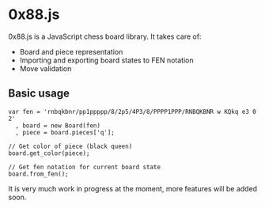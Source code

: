 0x88.js
=======

0x88.js is a JavaScript chess board library. It takes care of:

 * Board and piece representation
 * Importing and exporting board states to FEN notation
 * Move validation

Basic usage
-----------

    var fen = 'rnbqkbnr/pp1ppppp/8/2p5/4P3/8/PPPP1PPP/RNBQKBNR w KQkq e3 0 2'
      , board = new Board(fen)
      , piece = board.pieces['q'];
    
    // Get color of piece (black queen)
    board.get_color(piece);
    
    // Get fen notation for current board state
    board.from_fen();

It is very much work in progress at the moment, more features will be added
soon.

